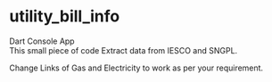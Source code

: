 # utility_bill_info
Dart Console App<br />
This small piece of code Extract data from IESCO and SNGPL.

Change Links of Gas and Electricity to work as per your requirement.
